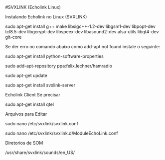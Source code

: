 #SVXLINK (Echolink Linux) 

Instalando Echolink no Linux (SVXLINK)

sudo apt-get install g++ make libsigc++-1.2-dev libgsm1-dev libpopt-dev tcl8.5-dev libgcrypt-dev libspeex-dev libasound2-dev alsa-utils libqt4-dev git-core

Se der erro no comando abaixo como add-apt not found instale o seguinte:

sudo apt-get install python-software-properties

sudo add-apt-repository ppa:felix.lechner/hamradio

sudo apt-get update

sudo apt-get install svxlink-server

Echolink Client Se precisar

sudo apt-get install qtel

Arquivos para Editar

sudo nano /etc/svxlink/svxlink.conf 

sudo nano /etc/svxlink/svxlink.d/ModuleEchoLink.conf 

Diretorios de SOM

/usr/share/svxlink/sounds/en_US/

